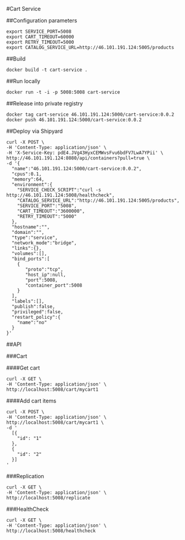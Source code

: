 #Cart Service

##Configuration parameters

```
export SERVICE_PORT=5008
export CART_TIMEOUT=60000
export RETRY_TIMEOUT=5000
export CATALOG_SERVICE_URL=http://46.101.191.124:5005/products
```

##Build

`docker build -t cart-service .`

##Run locally

`docker run -t -i -p 5008:5008 cart-service`

##Release into private registry

```
docker tag cart-service 46.101.191.124:5000/cart-service:0.0.2
docker push 46.101.191.124:5000/cart-service:0.0.2
```

##Deploy via Shipyard

```
curl -X POST \
-H 'Content-Type: application/json' \
-H 'X-Service-Key: pdE4.JVg43HyxCEMWvsFvu6bdFV7LwA7YPii' \
http://46.101.191.124:8080/api/containers?pull=true \
-d '{  
  "name":"46.101.191.124:5000/cart-service:0.0.2",
  "cpus":0.1,
  "memory":64,
  "environment":{
    "SERVICE_CHECK_SCRIPT":"curl -s http://46.101.191.124:5008/healthcheck",
    "CATALOG_SERVICE_URL":"http://46.101.191.124:5005/products",
    "SERVICE_PORT":"5008",
    "CART_TIMEOUT":"3600000",
    "RETRY_TIMEOUT":"5000"
  },
  "hostname":"",
  "domain":"",
  "type":"service",
  "network_mode":"bridge",
  "links":{},
  "volumes":[],
  "bind_ports":[  
    {  
       "proto":"tcp",
       "host_ip":null,
       "port":5008,
       "container_port":5008
    }
  ],
  "labels":[],
  "publish":false,
  "privileged":false,
  "restart_policy":{  
    "name":"no"
  }
}'
```

##API

###Cart

####Get cart

```
curl -X GET \
-H 'Content-Type: application/json' \
http://localhost:5008/cart/mycart1
```

####Add cart items

```
curl -X POST \
-H 'Content-Type: application/json' \
http://localhost:5008/cart/mycart1 \
-d '
  [{
    "id": "1"
  },
  {
    "id": "2"
  }]
'
```

###Replication

```
curl -X GET \
-H 'Content-Type: application/json' \
http://localhost:5008/replicate
```

###HealthCheck

```
curl -X GET \
-H 'Content-Type: application/json' \
http://localhost:5008/healthcheck
```